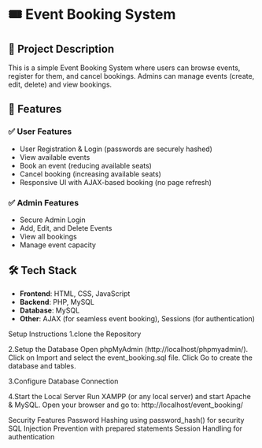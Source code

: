 # 🎟️ Event Booking System

## 📌 Project Description
This is a simple Event Booking System where users can browse events, register for them, and cancel bookings. Admins can manage events (create, edit, delete) and view bookings.

## 🚀 Features

### ✅ User Features
- User Registration & Login (passwords are securely hashed)
- View available events
- Book an event (reducing available seats)
- Cancel booking (increasing available seats)
- Responsive UI with AJAX-based booking (no page refresh)

### ✅ Admin Features
- Secure Admin Login
- Add, Edit, and Delete Events
- View all bookings
- Manage event capacity

## 🛠 Tech Stack
- **Frontend**: HTML, CSS, JavaScript
- **Backend**: PHP, MySQL
- **Database**: MySQL
- **Other**: AJAX (for seamless event booking), Sessions (for authentication)

Setup Instructions
1.clone the Repository

2.Setup the Database Open phpMyAdmin (http://localhost/phpmyadmin/). Click on Import and select the event_booking.sql file. Click Go to create the database and tables.

3.Configure Database Connection

4.Start the Local Server Run XAMPP (or any local server) and start Apache & MySQL. Open your browser and go to: http://localhost/event_booking/

Security Features
Password Hashing using password_hash() for security SQL Injection Prevention with prepared statements Session Handling for authentication
